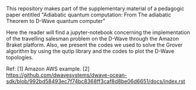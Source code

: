 This repository makes part of the supplementary material of a pedagogic paper entitled "Adiabatic quantum computation: From The adiabatic Theorem to D-Wave quantum computer"

Here the reader will find a jupyter-notebook concerning the implementation of the travelling salesman problem on the D-Wave through the Amazon Braket platform. 
Also, we present the codes we used to solve the Grover algorithm by using the qutip library and the codes to plot the D-Wave topologies. 


Ref: 
[1] Amazon AWS example. 
[2] https://github.com/dwavesystems/dwave-ocean-sdk/blob/992bd58493ec7f74bc8368ff3caf8d8be06d6651/docs/index.rst


